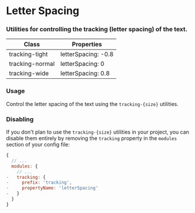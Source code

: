 # Letter Spacing
### Utilities for controlling the tracking (letter spacing) of the text.

|Class|Properties|
|-|-|
|tracking-tight|letterSpacing: -0.8|
|tracking-normal|letterSpacing: 0|
|tracking-wide|letterSpacing: 0.8|

### Usage
Control the letter spacing of the text using the `tracking-{size}` utilities.

<snack-preview snack-name="tracking" />

### Disabling
If you don't plan to use the `tracking-{size}` utilities in your project, you can disable them entirely by removing the `tracking` property in the `modules` section of your config file:

```js
{
  // ...
  modules: {
    // ...
-   tracking: {
-     prefix: 'tracking',
-     propertyName: 'letterSpacing'
-   }
  }
}
```
